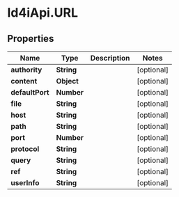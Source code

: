 # Id4iApi.URL

## Properties
Name | Type | Description | Notes
------------ | ------------- | ------------- | -------------
**authority** | **String** |  | [optional] 
**content** | **Object** |  | [optional] 
**defaultPort** | **Number** |  | [optional] 
**file** | **String** |  | [optional] 
**host** | **String** |  | [optional] 
**path** | **String** |  | [optional] 
**port** | **Number** |  | [optional] 
**protocol** | **String** |  | [optional] 
**query** | **String** |  | [optional] 
**ref** | **String** |  | [optional] 
**userInfo** | **String** |  | [optional] 


